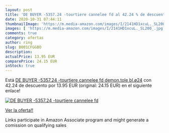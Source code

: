 ```yaml
---
layout: post
title: 'DE BUYER -5357.24 -tourtiere cannelee fd al 42.24 % de descuento'
date: 2020-10-31 07:44:11
thumbnailImage: 'https://m.media-amazon.com/images/I/2141HD1xcuL._SL200_.jpg'
images: [ 'https://m.media-amazon.com/images/I/2141HD1xcuL._SL200_.jpg' ]
comments: true
category: ofertas
author: ring
slug: B001CFGGBO
description:
actualPrice: 13.95 EUR
comparePrice: 24.15 EUR
inStock: true
---
```


Está [DE BUYER -5357.24 -tourtiere cannelee fd demon.tole bl.ø24](https://www.amazon.fr/dp/B001CFGGBO/?tag=tolees0d-21) con 42.24 de descuento por 13.95 EUR (original: 24.15 EUR) en el siguiente enlace!

[![DE BUYER -5357.24 -tourtiere cannelee fd](https://m.media-amazon.com/images/I/2141HD1xcuL._SL200_.jpg)](https://www.amazon.fr/dp/B001CFGGBO/?tag=tolees0d-21)

[Ver la oferta!!](https://www.amazon.fr/dp/B001CFGGBO/?tag=tolees0d-21)

Links participate in Amazon Associate program and might generate a comission on qualifying sales


